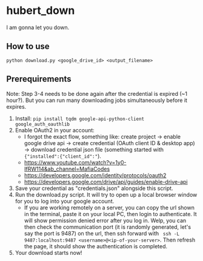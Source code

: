 # hubert_down

I am gonna let you down.

## How to use
```
python download.py <google_drive_id> <output_filename>
```

## Prerequirements
Note: Step 3-4 needs to be done again after the credential is expired (~1 hour?). But you can run many downloading jobs simultaneously before it expires.

1. Install: `pip install tqdm google-api-python-client google_auth_oauthlib` 
2. Enable OAuth2 in your account: 
    - I forgot the exact flow, something like: create project -> enable google drive api -> create credential (OAuth client ID & desktop app) -> download credential json file (something started with `{"installed":{"client_id":"`).
    - https://www.youtube.com/watch?v=1y0-IfRW114&ab_channel=MafiaCodes
    - https://developers.google.com/identity/protocols/oauth2
    - https://developers.google.com/drive/api/guides/enable-drive-api
3. Save your credential as "credentials.json" alongside this script.
4. Run the download.py script. It will try to open up a local browser window for you to log into your google account.
    - If you are working remotely on a server, you can copy the url shown in the terminal, paste it on your local PC, then login to authenticate. It will show permission denied error after you log in. Welp, you can then check the communication port (it is randomly generated, let's say the port is 9487) on the url, then ssh forward with ` ssh -L 9487:localhost:9487 <username>@<ip-of-your-server>`. Then refresh the page, it should show the authentication is completed.
5. Your download starts now!


